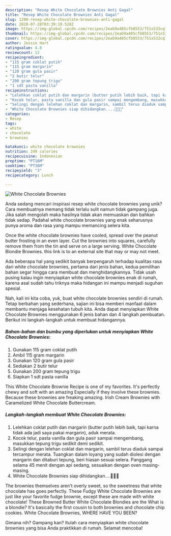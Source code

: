 ```yaml
---
description: "Resep White Chocolate Brownies Anti Gagal"
title: "Resep White Chocolate Brownies Anti Gagal"
slug: 1290-resep-white-chocolate-brownies-anti-gagal
date: 2020-07-28T03:39:19.528Z
image: https://img-global.cpcdn.com/recipes/2eab9a485cfb8553/751x532cq70/white-chocolate-brownies-foto-resep-utama.jpg
thumbnail: https://img-global.cpcdn.com/recipes/2eab9a485cfb8553/751x532cq70/white-chocolate-brownies-foto-resep-utama.jpg
cover: https://img-global.cpcdn.com/recipes/2eab9a485cfb8553/751x532cq70/white-chocolate-brownies-foto-resep-utama.jpg
author: Jessie Hart
ratingvalue: 4.8
reviewcount: 12
recipeingredient:
- "115 gram coklat putih"
- "115 gram margarin"
- "120 gram gula pasir"
- "2 butir telur"
- "200 gram tepung trigu"
- "1 sdt pasta vanilla"
recipeinstructions:
- "Lelehkan coklat putih dan margarin (butter putih lebih baik, tapi karna tidak ada jadi saya pakai margarin), aduk merata."
- "Kocok telur, pasta vanilla dan gula pasir sampai mengembang, masukkan tepung trigu sedikit demi sedikit."
- "Selingi dengan lelehan coklat dan margarin, sambil terus diaduk sampai tercampur merata. Tuangkan dalam loyang yang sudah diolesi dengan margarin dan ditaburi tepung, beri hiasan sesuai selera. Panggang selama 45 menit dengan api sedang, sesuaikan dengan oven masing-masing."
- "White Chocolate Brownies siap dihidangkan....🍰🍰🍰"
categories:
- Resep
tags:
- white
- chocolate
- brownies

katakunci: white chocolate brownies 
nutrition: 249 calories
recipecuisine: Indonesian
preptime: "PT16M"
cooktime: "PT36M"
recipeyield: "3"
recipecategory: Lunch

---
```



![White Chocolate Brownies](https://img-global.cpcdn.com/recipes/2eab9a485cfb8553/751x532cq70/white-chocolate-brownies-foto-resep-utama.jpg)

Anda sedang mencari inspirasi resep white chocolate brownies yang unik? Cara membuatnya memang tidak terlalu sulit namun tidak gampang juga. Jika salah mengolah maka hasilnya tidak akan memuaskan dan bahkan tidak sedap. Padahal white chocolate brownies yang enak seharusnya punya aroma dan rasa yang mampu memancing selera kita.

Once the white chocolate brownies have cooled, spread over the peanut butter frosting in an even layer. Cut the brownies into squares, carefully remove them from the tin and serve on a large serving. White Chocolate Blondie Brownies. this link is to an external site that may or may not meet.

Ada beberapa hal yang sedikit banyak berpengaruh terhadap kualitas rasa dari white chocolate brownies, pertama dari jenis bahan, kedua pemilihan bahan segar hingga cara membuat dan menghidangkannya. Tidak usah pusing kalau ingin menyiapkan white chocolate brownies enak di rumah, karena asal sudah tahu triknya maka hidangan ini mampu menjadi suguhan spesial.


Nah, kali ini kita coba, yuk, buat white chocolate brownies sendiri di rumah. Tetap berbahan yang sederhana, sajian ini bisa memberi manfaat dalam membantu menjaga kesehatan tubuh kita. Anda dapat menyiapkan White Chocolate Brownies menggunakan 6 jenis bahan dan 4 langkah pembuatan. Berikut ini langkah-langkah untuk membuat hidangannya.

<!--inarticleads1-->

##### Bahan-bahan dan bumbu yang diperlukan untuk menyiapkan White Chocolate Brownies:

1. Gunakan 115 gram coklat putih
1. Ambil 115 gram margarin
1. Gunakan 120 gram gula pasir
1. Sediakan 2 butir telur
1. Gunakan 200 gram tepung trigu
1. Siapkan 1 sdt pasta vanilla


This White Chocolate Brownie Recipe is one of my favorites. It&#39;s perfectly chewy and soft with an amazing Especially if they involve these brownies. Because these brownies are freaking amazing. Irish Cream Brownies with Caramelized White Chocolate Buttercream. 

<!--inarticleads2-->

##### Langkah-langkah membuat White Chocolate Brownies:

1. Lelehkan coklat putih dan margarin (butter putih lebih baik, tapi karna tidak ada jadi saya pakai margarin), aduk merata.
1. Kocok telur, pasta vanilla dan gula pasir sampai mengembang, masukkan tepung trigu sedikit demi sedikit.
1. Selingi dengan lelehan coklat dan margarin, sambil terus diaduk sampai tercampur merata. Tuangkan dalam loyang yang sudah diolesi dengan margarin dan ditaburi tepung, beri hiasan sesuai selera. Panggang selama 45 menit dengan api sedang, sesuaikan dengan oven masing-masing.
1. White Chocolate Brownies siap dihidangkan....🍰🍰🍰


The brownies themselves aren&#39;t overly sweet, so the sweetness that white chocolate has goes perfectly. These Fudgy White Chocolate Brownies are just like your favorite fudge brownie, except these are made with white chocolate! These Browned Butter White Chocolate Blondies are the What is a blondie? It&#39;s basically the first cousin to both brownies and chocolate chip cookies. White Chocolate Brownies, WHERE HAVE YOU BEEN? 

Gimana nih? Gampang kan? Itulah cara menyiapkan white chocolate brownies yang bisa Anda praktikkan di rumah. Selamat mencoba!

